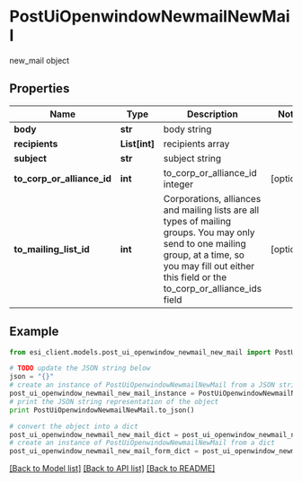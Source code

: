 # PostUiOpenwindowNewmailNewMail

new_mail object

## Properties

Name | Type | Description | Notes
------------ | ------------- | ------------- | -------------
**body** | **str** | body string | 
**recipients** | **List[int]** | recipients array | 
**subject** | **str** | subject string | 
**to_corp_or_alliance_id** | **int** | to_corp_or_alliance_id integer | [optional] 
**to_mailing_list_id** | **int** | Corporations, alliances and mailing lists are all types of mailing groups. You may only send to one mailing group, at a time, so you may fill out either this field or the to_corp_or_alliance_ids field | [optional] 

## Example

```python
from esi_client.models.post_ui_openwindow_newmail_new_mail import PostUiOpenwindowNewmailNewMail

# TODO update the JSON string below
json = "{}"
# create an instance of PostUiOpenwindowNewmailNewMail from a JSON string
post_ui_openwindow_newmail_new_mail_instance = PostUiOpenwindowNewmailNewMail.from_json(json)
# print the JSON string representation of the object
print PostUiOpenwindowNewmailNewMail.to_json()

# convert the object into a dict
post_ui_openwindow_newmail_new_mail_dict = post_ui_openwindow_newmail_new_mail_instance.to_dict()
# create an instance of PostUiOpenwindowNewmailNewMail from a dict
post_ui_openwindow_newmail_new_mail_form_dict = post_ui_openwindow_newmail_new_mail.from_dict(post_ui_openwindow_newmail_new_mail_dict)
```
[[Back to Model list]](../README.md#documentation-for-models) [[Back to API list]](../README.md#documentation-for-api-endpoints) [[Back to README]](../README.md)


